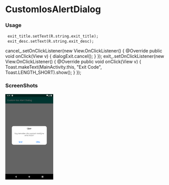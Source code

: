 # CustomIosAlertDialog

### Usage

     exit_title.setText(R.string.exit_title); 
     exit_desc.setText(R.string.exit_desc);  

cancel_.setOnClickListener(new View.OnClickListener() {
                    @Override
                    public void onClick(View v) {
                        dialogExit.cancel();
                    }
                });
                exit_.setOnClickListener(new View.OnClickListener() {
                    @Override
                    public void onClick(View v) {
                        Toast.makeText(MainActivity.this, "Exit Code", Toast.LENGTH_SHORT).show();
                    }
                });



### ScreenShots 

<img src="https://github.com/FiratGURGUR/CustomIosAlertDialog/blob/master/app/src/main/res/drawable/image1.png" width="30%">





